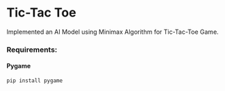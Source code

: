 # Tic-Tac Toe
Implemented an AI Model using Minimax Algorithm for Tic-Tac-Toe Game.
### Requirements:
#### Pygame
```bash
pip install pygame
```